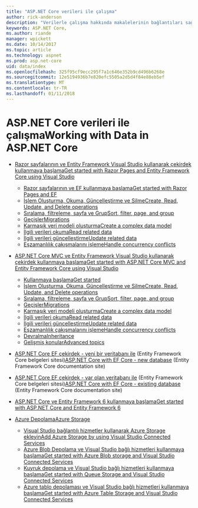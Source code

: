 ```yaml
---
title: "ASP.NET Core verileri ile çalışma"
author: rick-anderson
description: "Verilerle çalışma hakkında makalelerinin bağlantıları sağlar. Birçok Entity Framework Çekirdek kullanın."
keywords: ASP.NET Core,
ms.author: riande
manager: wpickett
ms.date: 10/14/2017
ms.topic: article
ms.technology: aspnet
ms.prod: asp.net-core
uid: data/index
ms.openlocfilehash: 325f95cf9ecc295f7a1c646e352b9cd496b6268e
ms.sourcegitcommit: 12e5194936b7e820efc5505a2d5d4f84e88eb5ef
ms.translationtype: MT
ms.contentlocale: tr-TR
ms.lasthandoff: 01/11/2018
---
```

# <a name="working-with-data-in-aspnet-core"></a><span data-ttu-id="c40e5-105">ASP.NET Core verileri ile çalışma</span><span class="sxs-lookup"><span data-stu-id="c40e5-105">Working with Data in ASP.NET Core</span></span> 

* [<span data-ttu-id="c40e5-106">Razor sayfalarının ve Entity Framework Visual Studio kullanarak çekirdek kullanmaya başlama</span><span class="sxs-lookup"><span data-stu-id="c40e5-106">Get started with Razor Pages and Entity Framework Core using Visual Studio</span></span>](xref:data/ef-rp/index)

   * [<span data-ttu-id="c40e5-107">Razor sayfalarının ve EF kullanmaya başlama</span><span class="sxs-lookup"><span data-stu-id="c40e5-107">Get started with Razor Pages and EF</span></span>](xref:data/ef-rp/intro)
   * [<span data-ttu-id="c40e5-108">İşlem Oluşturma, Okuma, Güncelleştirme ve Silme</span><span class="sxs-lookup"><span data-stu-id="c40e5-108">Create, Read, Update, and Delete operations</span></span>](xref:data/ef-rp/crud)
   * [<span data-ttu-id="c40e5-109">Sıralama, filtreleme, sayfa ve Grup</span><span class="sxs-lookup"><span data-stu-id="c40e5-109">Sort, filter, page, and group</span></span>](xref:data/ef-rp/sort-filter-page)
   * [<span data-ttu-id="c40e5-110">Geçişler</span><span class="sxs-lookup"><span data-stu-id="c40e5-110">Migrations</span></span>](xref:data/ef-rp/migrations)
   * [<span data-ttu-id="c40e5-111">Karmaşık veri modeli oluşturma</span><span class="sxs-lookup"><span data-stu-id="c40e5-111">Create a complex data model</span></span>](xref:data/ef-rp/complex-data-model)
   * [<span data-ttu-id="c40e5-112">İlgili verileri okuma</span><span class="sxs-lookup"><span data-stu-id="c40e5-112">Read related data</span></span>](xref:data/ef-rp/read-related-data)
   * [<span data-ttu-id="c40e5-113">İlgili verileri güncelleştirme</span><span class="sxs-lookup"><span data-stu-id="c40e5-113">Update related data</span></span>](xref:data/ef-rp/update-related-data)
   * [<span data-ttu-id="c40e5-114">Eşzamanlılık çakışmalarını işleme</span><span class="sxs-lookup"><span data-stu-id="c40e5-114">Handle concurrency conflicts</span></span>](xref:data/ef-rp/concurrency)

*   [<span data-ttu-id="c40e5-115">ASP.NET Core MVC ve Entity Framework Visual Studio kullanarak çekirdek kullanmaya başlama</span><span class="sxs-lookup"><span data-stu-id="c40e5-115">Get started with ASP.NET Core MVC and Entity Framework Core using Visual Studio</span></span>](ef-mvc/index.md)
    *   [<span data-ttu-id="c40e5-116">Kullanmaya başlama</span><span class="sxs-lookup"><span data-stu-id="c40e5-116">Get started</span></span>](ef-mvc/intro.md)
    *   [<span data-ttu-id="c40e5-117">İşlem Oluşturma, Okuma, Güncelleştirme ve Silme</span><span class="sxs-lookup"><span data-stu-id="c40e5-117">Create, Read, Update, and Delete operations</span></span>](xref:data/ef-mvc/crud)
    *   [<span data-ttu-id="c40e5-118">Sıralama, filtreleme, sayfa ve Grup</span><span class="sxs-lookup"><span data-stu-id="c40e5-118">Sort, filter, page, and group</span></span>](xref:data/ef-mvc/sort-filter-page)
    *   [<span data-ttu-id="c40e5-119">Geçişler</span><span class="sxs-lookup"><span data-stu-id="c40e5-119">Migrations</span></span>](xref:data/ef-mvc/migrations)
    *   [<span data-ttu-id="c40e5-120">Karmaşık veri modeli oluşturma</span><span class="sxs-lookup"><span data-stu-id="c40e5-120">Create a complex data model</span></span>](ef-mvc/complex-data-model.md)
    *   [<span data-ttu-id="c40e5-121">İlgili verileri okuma</span><span class="sxs-lookup"><span data-stu-id="c40e5-121">Read related data</span></span>](ef-mvc/read-related-data.md)
    *   [<span data-ttu-id="c40e5-122">İlgili verileri güncelleştirme</span><span class="sxs-lookup"><span data-stu-id="c40e5-122">Update related data</span></span>](ef-mvc/update-related-data.md)
    *   [<span data-ttu-id="c40e5-123">Eşzamanlılık çakışmalarını işleme</span><span class="sxs-lookup"><span data-stu-id="c40e5-123">Handle concurrency conflicts</span></span>](ef-mvc/concurrency.md)
    *   [<span data-ttu-id="c40e5-124">Devralma</span><span class="sxs-lookup"><span data-stu-id="c40e5-124">Inheritance</span></span>](ef-mvc/inheritance.md)
    *   [<span data-ttu-id="c40e5-125">Gelişmiş konular</span><span class="sxs-lookup"><span data-stu-id="c40e5-125">Advanced topics</span></span>](ef-mvc/advanced.md)
* <span data-ttu-id="c40e5-126">[ASP.NET Core EF çekirdek - yeni bir veritabanı ile](https://docs.microsoft.com/ef/core/get-started/aspnetcore/new-db) (Entity Framework Core belgeleri sitesi)</span><span class="sxs-lookup"><span data-stu-id="c40e5-126">[ASP.NET Core with EF Core - new database](https://docs.microsoft.com/ef/core/get-started/aspnetcore/new-db) (Entity Framework Core documentation site)</span></span>
* <span data-ttu-id="c40e5-127">[ASP.NET Core EF çekirdek - var olan veritabanı ile](https://docs.microsoft.com/ef/core/get-started/aspnetcore/existing-db) (Entity Framework Core belgeleri sitesi)</span><span class="sxs-lookup"><span data-stu-id="c40e5-127">[ASP.NET Core with EF Core - existing database](https://docs.microsoft.com/ef/core/get-started/aspnetcore/existing-db) (Entity Framework Core documentation site)</span></span>
*   [<span data-ttu-id="c40e5-128">ASP.NET Core ve Entity Framework 6 kullanmaya başlama</span><span class="sxs-lookup"><span data-stu-id="c40e5-128">Get started with ASP.NET Core and Entity Framework 6</span></span>](entity-framework-6.md)
*   [<span data-ttu-id="c40e5-129">Azure Depolama</span><span class="sxs-lookup"><span data-stu-id="c40e5-129">Azure Storage</span></span>](azure-storage/index.md)
    *   [<span data-ttu-id="c40e5-130">Visual Studio bağlantılı hizmetler kullanarak Azure Storage ekleyin</span><span class="sxs-lookup"><span data-stu-id="c40e5-130">Add Azure Storage by using Visual Studio Connected Services</span></span>](https://azure.microsoft.com/documentation/articles/vs-azure-tools-connected-services-storage/)
    *   [<span data-ttu-id="c40e5-131">Azure Blob Depolama ve Visual Studio bağlı hizmetleri kullanmaya başlama</span><span class="sxs-lookup"><span data-stu-id="c40e5-131">Get started with Azure Blob storage and Visual Studio Connected Services</span></span>](https://azure.microsoft.com/documentation/articles/vs-storage-aspnet5-getting-started-blobs/)
    *   [<span data-ttu-id="c40e5-132">Kuyruk depolama ve Visual Studio bağlı hizmetleri kullanmaya başlama</span><span class="sxs-lookup"><span data-stu-id="c40e5-132">Get started with Queue Storage and Visual Studio Connected Services</span></span>](https://azure.microsoft.com/documentation/articles/vs-storage-aspnet5-getting-started-queues/)
    *   [<span data-ttu-id="c40e5-133">Azure tablo depolaması ve Visual Studio bağlı hizmetleri kullanmaya başlama</span><span class="sxs-lookup"><span data-stu-id="c40e5-133">Get started with Azure Table Storage and Visual Studio Connected Services</span></span>](https://azure.microsoft.com/documentation/articles/vs-storage-aspnet5-getting-started-tables/)

